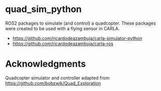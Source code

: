 # quad_sim_python
ROS2 packages to simulate (and control) a quadcopter. These packages were created to be used with a flying sensor in CARLA.

- https://github.com/ricardodeazambuja/carla-simulator-python
- https://github.com/ricardodeazambuja/carla-ros


# Acknowledgments
Quadcopter simulator and controller adapted from https://github.com/bobzwik/Quad_Exploration
